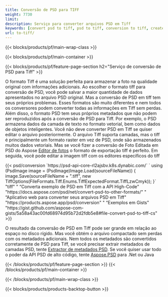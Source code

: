 ```yaml
---
title: Conversão de PSD para TIFF
weight: 7730
limit: 
description: Serviço para converter arquivos PSD em Tiff
keywords: [convert psd to tiff, psd to tiff, conversion to tiff, create tiff from psd, print psd as tiff]
url: to-tiff/
---
```


{{< blocks/products/pf/main-wrap-class >}}

{{< blocks/products/pf/main-container >}}

{{< blocks/products/pf/feature-page-section h2="Serviço de conversão de PSD para Tiff" >}}
<p>O formato Tiff é uma solução perfeita para armazenar a foto na qualidade original com informações adicionais. Ao escolher o formato tiff para conversão de PSD, você pode salvar a maior quantidade de dados apresentados no arquivo PSD original. Mas a conversão de PSD em tiff tem seus próprios problemas. Esses formatos são muito diferentes e nem todos os conversores podem converter todas as informações em Tiff sem perdas. Além disso, o formato PSD tem seus próprios metadados que não podem ser reproduzidos após a conversão de PSD para Tiff. Por exemplo, o PSD armazena dados da camada de texto no formato vetorial, bem como dados de objetos inteligentes. Você não deve converter PSD em Tiff se quiser editar o arquivo posteriormente. O arquivo Tiff suporta camadas, mas o tiff é principalmente um formato raster em vez de PSD, onde são armazenados muitos dados vetoriais. Mas se você fizer a conversão de Foto Editada em PSD do Aspose <a href="https://products.aspose.app/psd/photo-editor">Editor de fotos</a> o formato de exportação tiff é perfeito. Em seguida, você pode editar a imagem tiff com os editores específicos do tiff</p>
{{< psd/conversion `https://psd-api-core-rl2ajsbv.k8s.dynabic.com/` 
`    using (PsdImage image = (PsdImage)Image.Load(sourceFileName))
    {
        image.Save(sourceFileName + ".tiff", new TiffOptions(FileFormats.Tiff.Enums.TiffExpectedFormat.TiffLzwCmyk));
    }` 
	"tiff" "
“Converta exemplo de PSD em Tiff com a API High-Code"  "https://docs.aspose.com/psd/net/convert-psd-to-other-formats/" "
“Aplicativo web para converter seus arquivos PSD em Tiff" "https://products.aspose.app/psd/conversion" "
“Exemplos em Gists" "https://gist.github.com/aspose-com-gists/5a58a43ac00fd68974d95b72d2fdb5e8#file-convert-psd-to-tiff-cs" >}}
<p>O resultado da conversão de PSD em Tiff pode ser grande em relação ao espaço no disco rígido. Mas você obtém o arquivo compactado sem perdas com os metadados adicionais. Nem todos os metadados são convertidos corretamente de PSD para Tiff, se você precisar extrair metadados de camadas PSD, tente <a href="https://products.aspose.app/psd/metadata">Extractor de metadados PSD</a>. Se você quiser usar todo o poder da API PSD de alto código, tente <a href="/psd">Aspose.PSD</a> para .Net ou Java</p>
{{< /blocks/products/pf/feature-page-section >}}
{{< /blocks/products/pf/main-container >}}


{{< /blocks/products/pf/main-wrap-class >}}

{{< blocks/products/products-backtop-button >}}
